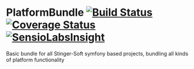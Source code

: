 # PlatformBundle [![Build Status](https://travis-ci.org/Stinger-Soft/PlatformBundle.svg?branch=master)](https://travis-ci.org/Stinger-Soft/PlatformBundle) [![Coverage Status](https://coveralls.io/repos/Stinger-Soft/PlatformBundle/badge.svg?branch=master)](https://coveralls.io/r/Stinger-Soft/PlatformBundle?branch=master) [![SensioLabsInsight](https://insight.sensiolabs.com/projects/c4ba72df-fe05-4269-ac29-4bd8a110bdcd/mini.png)](https://insight.sensiolabs.com/projects/c4ba72df-fe05-4269-ac29-4bd8a110bdcd)
Basic bundle for all Stinger-Soft symfony based projects, bundling all kinds of platform functionality
